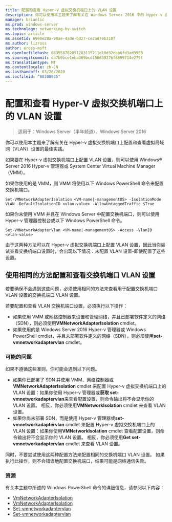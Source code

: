 ```yaml
---
title: 配置和查看 Hyper-V 虚拟交换机端口上的 VLAN 设置
description: 你可以使用本主题来了解有关在 Windows Server 2016 中的 Hyper-v 虚拟交换机端口上配置和查看虚拟局域网（VLAN）设置的最佳实践。
manager: brianlic
ms.prod: windows-server
ms.technology: networking-hv-switch
ms.topic: article
ms.assetid: 69e0e28a-98ae-4ade-bd27-ce2ad7eb310f
ms.author: lizross
author: eross-msft
ms.openlocfilehash: 083558762051283115211d10d32ebb6fd3ad3953
ms.sourcegitcommit: da7b9bce1eba369bcd156639276f6899714e279f
ms.translationtype: MT
ms.contentlocale: zh-CN
ms.lasthandoff: 03/26/2020
ms.locfileid: "80308035"
---
```

# <a name="configure-and-view-vlan-settings-on-hyper-v-virtual-switch-ports"></a>配置和查看 Hyper-V 虚拟交换机端口上的 VLAN 设置

>适用于：Windows Server（半年频道）、Windows Server 2016

你可以使用本主题来了解有关在 Hyper-v 虚拟交换机端口上配置和查看虚拟局域网（VLAN）设置的最佳实践。

如果要在 Hyper-v 虚拟交换机端口上配置 VLAN 设置，则可以使用 Windows&reg; Server 2016 Hyper-v 管理器或 System Center Virtual Machine Manager （VMM）。

如果你使用的是 VMM，则 VMM 将使用以下 Windows PowerShell 命令来配置交换机端口。

```
Set-VMNetworkAdapterIsolation <VM-name|-managementOS> -IsolationMode VLAN -DefaultIsolationID <vlan-value> -AllowUntaggedTraffic $True
```
如果你未使用 VMM 并且在 Windows Server 中配置交换机端口，则可以使用 Hyper-v 管理器控制台或以下 Windows PowerShell 命令。
```
Set-VMNetworkAdapterVlan <VM-name|-managementOS> -Access -VlanID <vlan-value>
```

由于这两种方法可以在 Hyper-v 虚拟交换机端口上配置 VLAN 设置，因此当你尝试查看交换机端口设置时，会出现以下情况：未配置 VLAN 设置-即使配置了这些设置。

## <a name="use-the-same-method-to-configure-and-view-switch-port-vlan-settings"></a>使用相同的方法配置和查看交换机端口 VLAN 设置

若要确保不会遇到这些问题，必须使用相同的方法来查看用于配置交换机端口 VLAN 设置的交换机端口 VLAN 设置。

若要配置和查看 VLAN 交换机端口设置，必须执行以下操作：

- 如果使用 VMM 或网络控制器来设置和管理网络，并且已部署软件定义的网络（SDN），则必须使用**VMNetworkAdapterIsolation** cmdlet。 
- 如果使用的是 Windows Server 2016 Hyper-v 管理器或 Windows PowerShell cmdlet，并且未部署软件定义的网络（SDN），则必须使用**set-vmnetworkadaptervlan** cmdlet。

### <a name="possible-issues"></a>可能的问题

如果不遵循这些准则，你可能会遇到以下问题。

- 如果你已部署了 SDN 并使用 VMM、网络控制器或**VMNetworkAdapterIsolation** cmdlet 来配置 Hyper-v 虚拟交换机端口上的 VLAN 设置：如果你使用 Hyper-v 管理器或**获取 set-vmnetworkadaptervlan**来查看配置设置，则命令输出将不会显示你的 VLAN 设置。 相反，你必须使用**VMNetworkIsolation** cmdlet 来查看 VLAN 设置。
- 如果你尚未部署 SDN，而是使用 Hyper-v 管理器或**set-vmnetworkadaptervlan** cmdlet 来配置 Hyper-v 虚拟交换机端口上的 VLAN 设置：如果你使用**VMNetworkIsolation** cmdlet 查看配置设置，则命令输出将不会显示你的 VLAN 设置。 相反，你必须使用**Get set-vmnetworkadaptervlan** cmdlet 来查看 VLAN 设置。

同时，不要尝试使用这两种配置方法来配置相同的交换机端口 VLAN 设置。 如果执行此操作，则不会错误地配置交换机端口，结果可能是网络通信失败。

### <a name="resources"></a>资源

有关本主题中所述的 Windows PowerShell 命令的详细信息，请参阅以下内容：

- [VmNetworkAdapterIsolation](https://technet.microsoft.com/library/dn464283.aspx)
- [VmNetworkAdapterIsolation](https://technet.microsoft.com/library/dn464277.aspx)
- [Set-vmnetworkadaptervlan](https://technet.microsoft.com/library/hh848475.aspx)
- [Set-vmnetworkadaptervlan](https://technet.microsoft.com/library/hh848516.aspx)






